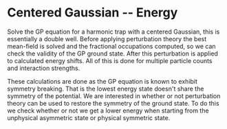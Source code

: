 # Centered Gaussian -- Energy

Solve the GP equation for a harmonic trap with a centered Gaussian, this is essentially a double well. Before applying perturbation theory the best mean-field is solved and the fractional occupations computed, so we can check the validity of the GP ground state. After this perturbation is applied to calculated energy shifts. All of this is done for multiple particle counts and interaction strengths.

These calculations are done as the GP equation is known to exhibit symmetry breaking. That is the lowest energy state doesn't share the symmetry of the potential. We are interested in whether or not perturbation theory can be used to restore the symmetry of the ground state. To do this we check whether or not we get a lower energy when starting from the unphysical asymmetric state or physical symmetric state.
